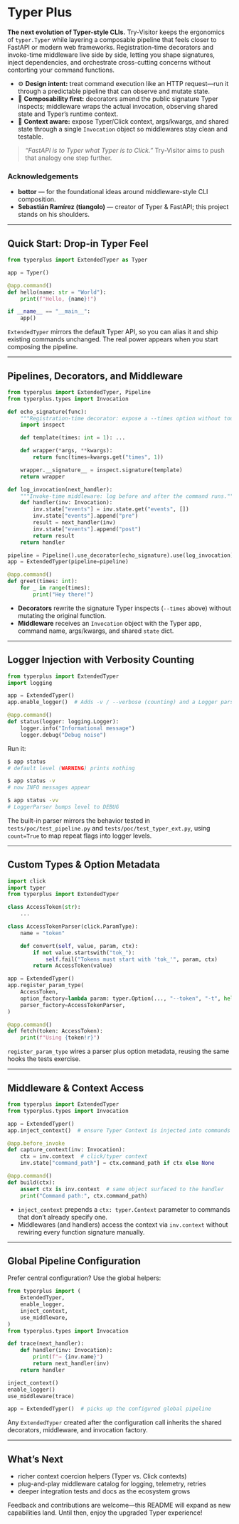 # Typer Plus 

**The next evolution of Typer-style CLIs.** Try-Visitor keeps the ergonomics of `typer.Typer` while layering a composable pipeline that feels closer to FastAPI or modern web frameworks. Registration-time decorators and invoke-time middleware live side by side, letting you shape signatures, inject dependencies, and orchestrate cross-cutting concerns without contorting your command functions.

- ⚙️ **Design intent:** treat command execution like an HTTP request—run it through a predictable pipeline that can observe and mutate state.
- 🧩 **Composability first:** decorators amend the public signature Typer inspects; middleware wraps the actual invocation, observing shared state and Typer’s runtime context.
- 🧠 **Context aware:** expose Typer/Click context, args/kwargs, and shared state through a single `Invocation` object so middlewares stay clean and testable.

> _“FastAPI is to Typer what Typer is to Click.”_ Try-Visitor aims to push that analogy one step further.

### Acknowledgements

- **bottor** — for the foundational ideas around middleware-style CLI composition.
- **Sebastián Ramírez (tiangolo)** — creator of Typer & FastAPI; this project stands on his shoulders.

---

## Quick Start: Drop-in Typer Feel

```python
from typerplus import ExtendedTyper as Typer

app = Typer()

@app.command()
def hello(name: str = "World"):
    print(f"Hello, {name}!")

if __name__ == "__main__":
    app()
```

`ExtendedTyper` mirrors the default Typer API, so you can alias it and ship existing commands unchanged. The real power appears when you start composing the pipeline.

---

## Pipelines, Decorators, and Middleware

```python
from typerplus import ExtendedTyper, Pipeline
from typerplus.types import Invocation

def echo_signature(func):
    """Registration-time decorator: expose a --times option without touching the body."""
    import inspect

    def template(times: int = 1): ...

    def wrapper(*args, **kwargs):
        return func(times=kwargs.get("times", 1))

    wrapper.__signature__ = inspect.signature(template)
    return wrapper

def log_invocation(next_handler):
    """Invoke-time middleware: log before and after the command runs."""
    def handler(inv: Invocation):
        inv.state["events"] = inv.state.get("events", [])
        inv.state["events"].append("pre")
        result = next_handler(inv)
        inv.state["events"].append("post")
        return result
    return handler

pipeline = Pipeline().use_decorator(echo_signature).use(log_invocation)
app = ExtendedTyper(pipeline=pipeline)

@app.command()
def greet(times: int):
    for _ in range(times):
        print("Hey there!")
```

- **Decorators** rewrite the signature Typer inspects (`--times` above) without mutating the original function.
- **Middleware** receives an `Invocation` object with the Typer app, command name, args/kwargs, and shared `state` dict.

---

## Logger Injection with Verbosity Counting

```python
from typerplus import ExtendedTyper
import logging

app = ExtendedTyper()
app.enable_logger()  # Adds -v / --verbose (counting) and a Logger parser.

@app.command()
def status(logger: logging.Logger):
    logger.info("Informational message")
    logger.debug("Debug noise")
```

Run it:

```bash
$ app status
# default level (WARNING) prints nothing

$ app status -v
# now INFO messages appear

$ app status -vv
# LoggerParser bumps level to DEBUG
```

The built-in parser mirrors the behavior tested in `tests/poc/test_pipeline.py` and `tests/poc/test_typer_ext.py`, using `count=True` to map repeat flags into logger levels.

---

## Custom Types & Option Metadata

```python
import click
import typer
from typerplus import ExtendedTyper

class AccessToken(str):
    ...

class AccessTokenParser(click.ParamType):
    name = "token"

    def convert(self, value, param, ctx):
        if not value.startswith("tok_"):
            self.fail("Tokens must start with 'tok_'", param, ctx)
        return AccessToken(value)

app = ExtendedTyper()
app.register_param_type(
    AccessToken,
    option_factory=lambda param: typer.Option(..., "--token", "-t", help="API token"),
    parser_factory=AccessTokenParser,
)

@app.command()
def fetch(token: AccessToken):
    print(f"Using {token!r}")
```

`register_param_type` wires a parser plus option metadata, reusing the same hooks the tests exercise.

---

## Middleware & Context Access

```python
from typerplus import ExtendedTyper
from typerplus.types import Invocation

app = ExtendedTyper()
app.inject_context()  # ensure Typer Context is injected into commands

@app.before_invoke
def capture_context(inv: Invocation):
    ctx = inv.context  # click/typer context
    inv.state["command_path"] = ctx.command_path if ctx else None

@app.command()
def build(ctx):
    assert ctx is inv.context  # same object surfaced to the handler
    print("Command path:", ctx.command_path)
```

- `inject_context` prepends a `ctx: typer.Context` parameter to commands that don’t already specify one.
- Middlewares (and handlers) access the context via `inv.context` without rewiring every function signature manually.

---

## Global Pipeline Configuration

Prefer central configuration? Use the global helpers:

```python
from typerplus import (
    ExtendedTyper,
    enable_logger,
    inject_context,
    use_middleware,
)
from typerplus.types import Invocation

def trace(next_handler):
    def handler(inv: Invocation):
        print(f"→ {inv.name}")
        return next_handler(inv)
    return handler

inject_context()
enable_logger()
use_middleware(trace)

app = ExtendedTyper()  # picks up the configured global pipeline
```

Any `ExtendedTyper` created after the configuration call inherits the shared decorators, middleware, and invocation factory.

---

## What’s Next

- richer context coercion helpers (Typer vs. Click contexts)
- plug-and-play middleware catalog for logging, telemetry, retries
- deeper integration tests and docs as the ecosystem grows

Feedback and contributions are welcome—this README will expand as new capabilities land. Until then, enjoy the upgraded Typer experience!
